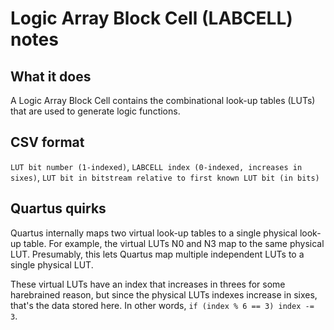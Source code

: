 # Logic Array Block Cell (LABCELL) notes

## What it does
A Logic Array Block Cell contains the combinational look-up tables (LUTs) that are used to generate logic functions.

## CSV format
`LUT bit number (1-indexed)`, `LABCELL index (0-indexed, increases in sixes)`, `LUT bit in bitstream relative to first known LUT bit (in bits)`

## Quartus quirks
Quartus internally maps two virtual look-up tables to a single physical look-up table. For example, the virtual LUTs N0 and N3 map to the same physical LUT. Presumably, this lets Quartus map multiple independent LUTs to a single physical LUT.

These virtual LUTs have an index that increases in threes for some harebrained reason, but since the physical LUTs indexes increase in sixes, that's the data stored here. In other words, `if (index % 6 == 3) index -= 3`.
